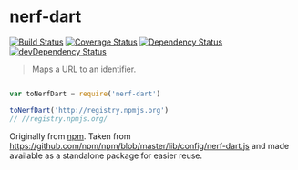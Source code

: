 # nerf-dart

[![Build Status](https://travis-ci.org/boennemann/nerf-dart.svg?branch=master)](https://travis-ci.org/boennemann/nerf-dart)
[![Coverage Status](https://coveralls.io/repos/boennemann/nerf-dart/badge.svg?branch=master&service=github)](https://coveralls.io/github/boennemann/nerf-dart?branch=master)
[![Dependency Status](https://david-dm.org/boennemann/nerf-dart/next.svg)](https://david-dm.org/boennemann/nerf-dart/next)
[![devDependency Status](https://david-dm.org/boennemann/nerf-dart/next/dev-status.svg)](https://david-dm.org/boennemann/nerf-dart/next#info=dependencies)

> Maps a URL to an identifier.

```js

var toNerfDart = require('nerf-dart')

toNerfDart('http://registry.npmjs.org')
// //registry.npmjs.org/
```

Originally from [npm](http://npmjs.com/). Taken from https://github.com/npm/npm/blob/master/lib/config/nerf-dart.js and
made available as a standalone package for easier reuse.
